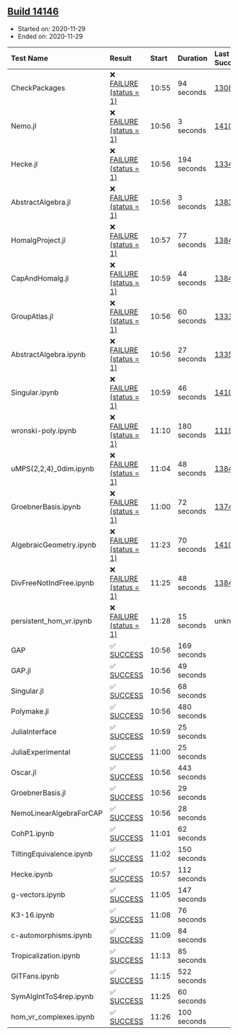 ## [Build 14146](https://oscarci.mathematik.uni-kl.de/job/oscar/14146/)

* Started on: 2020-11-29
* Ended on: 2020-11-29

| Test Name    | Result | Start | Duration | Last Success | First Failure |
|:-------------|:-------|:------|:---------|:-------------|:--------------|
| CheckPackages | ❌ [FAILURE (status = 1)](https://oscarci.mathematik.uni-kl.de/job/oscar/14146/artifact/logs/build-14146/CheckPackages.log) | 10:55 | 94 seconds | [13085](https://oscarci.mathematik.uni-kl.de/job/oscar/13085/) | [13086](https://oscarci.mathematik.uni-kl.de/job/oscar/13086/) |
| Nemo.jl | ❌ [FAILURE (status = 1)](https://oscarci.mathematik.uni-kl.de/job/oscar/14146/artifact/logs/build-14146/Nemo.jl.log) | 10:56 | 3 seconds | [14101](https://oscarci.mathematik.uni-kl.de/job/oscar/14101/) | [14102](https://oscarci.mathematik.uni-kl.de/job/oscar/14102/) |
| Hecke.jl | ❌ [FAILURE (status = 1)](https://oscarci.mathematik.uni-kl.de/job/oscar/14146/artifact/logs/build-14146/Hecke.jl.log) | 10:56 | 194 seconds | [13341](https://oscarci.mathematik.uni-kl.de/job/oscar/13341/) | [13342](https://oscarci.mathematik.uni-kl.de/job/oscar/13342/) |
| AbstractAlgebra.jl | ❌ [FAILURE (status = 1)](https://oscarci.mathematik.uni-kl.de/job/oscar/14146/artifact/logs/build-14146/AbstractAlgebra.jl.log) | 10:56 | 3 seconds | [13837](https://oscarci.mathematik.uni-kl.de/job/oscar/13837/) | [13838](https://oscarci.mathematik.uni-kl.de/job/oscar/13838/) |
| HomalgProject.jl | ❌ [FAILURE (status = 1)](https://oscarci.mathematik.uni-kl.de/job/oscar/14146/artifact/logs/build-14146/HomalgProject.jl.log) | 10:57 | 77 seconds | [13845](https://oscarci.mathematik.uni-kl.de/job/oscar/13845/) | [13846](https://oscarci.mathematik.uni-kl.de/job/oscar/13846/) |
| CapAndHomalg.jl | ❌ [FAILURE (status = 1)](https://oscarci.mathematik.uni-kl.de/job/oscar/14146/artifact/logs/build-14146/CapAndHomalg.jl.log) | 10:59 | 44 seconds | [13845](https://oscarci.mathematik.uni-kl.de/job/oscar/13845/) | [13846](https://oscarci.mathematik.uni-kl.de/job/oscar/13846/) |
| GroupAtlas.jl | ❌ [FAILURE (status = 1)](https://oscarci.mathematik.uni-kl.de/job/oscar/14146/artifact/logs/build-14146/GroupAtlas.jl.log) | 10:56 | 60 seconds | [13311](https://oscarci.mathematik.uni-kl.de/job/oscar/13311/) | [13312](https://oscarci.mathematik.uni-kl.de/job/oscar/13312/) |
| AbstractAlgebra.ipynb | ❌ [FAILURE (status = 1)](https://oscarci.mathematik.uni-kl.de/job/oscar/14146/artifact/logs/build-14146/AbstractAlgebra.ipynb.log) | 10:56 | 27 seconds | [13355](https://oscarci.mathematik.uni-kl.de/job/oscar/13355/) | [13356](https://oscarci.mathematik.uni-kl.de/job/oscar/13356/) |
| Singular.ipynb | ❌ [FAILURE (status = 1)](https://oscarci.mathematik.uni-kl.de/job/oscar/14146/artifact/logs/build-14146/Singular.ipynb.log) | 10:59 | 46 seconds | [14101](https://oscarci.mathematik.uni-kl.de/job/oscar/14101/) | [14102](https://oscarci.mathematik.uni-kl.de/job/oscar/14102/) |
| wronski-poly.ipynb | ❌ [FAILURE (status = 1)](https://oscarci.mathematik.uni-kl.de/job/oscar/14146/artifact/logs/build-14146/wronski-poly.ipynb.log) | 11:10 | 180 seconds | [11192](https://oscarci.mathematik.uni-kl.de/job/oscar/11192/) | [11193](https://oscarci.mathematik.uni-kl.de/job/oscar/11193/) |
| uMPS(2,2,4)_0dim.ipynb | ❌ [FAILURE (status = 1)](https://oscarci.mathematik.uni-kl.de/job/oscar/14146/artifact/logs/build-14146/uMPS-2-2-4-_0dim.ipynb.log) | 11:04 | 48 seconds | [13841](https://oscarci.mathematik.uni-kl.de/job/oscar/13841/) | [13842](https://oscarci.mathematik.uni-kl.de/job/oscar/13842/) |
| GroebnerBasis.ipynb | ❌ [FAILURE (status = 1)](https://oscarci.mathematik.uni-kl.de/job/oscar/14146/artifact/logs/build-14146/GroebnerBasis.ipynb.log) | 11:00 | 72 seconds | [13748](https://oscarci.mathematik.uni-kl.de/job/oscar/13748/) | [13749](https://oscarci.mathematik.uni-kl.de/job/oscar/13749/) |
| AlgebraicGeometry.ipynb | ❌ [FAILURE (status = 1)](https://oscarci.mathematik.uni-kl.de/job/oscar/14146/artifact/logs/build-14146/AlgebraicGeometry.ipynb.log) | 11:23 | 70 seconds | [14101](https://oscarci.mathematik.uni-kl.de/job/oscar/14101/) | [14102](https://oscarci.mathematik.uni-kl.de/job/oscar/14102/) |
| DivFreeNotIndFree.ipynb | ❌ [FAILURE (status = 1)](https://oscarci.mathematik.uni-kl.de/job/oscar/14146/artifact/logs/build-14146/DivFreeNotIndFree.ipynb.log) | 11:25 | 48 seconds | [13845](https://oscarci.mathematik.uni-kl.de/job/oscar/13845/) | [13846](https://oscarci.mathematik.uni-kl.de/job/oscar/13846/) |
| persistent_hom_vr.ipynb | ❌ [FAILURE (status = 1)](https://oscarci.mathematik.uni-kl.de/job/oscar/14146/artifact/logs/build-14146/persistent_hom_vr.ipynb.log) | 11:28 | 15 seconds | unknown | unknown |
| GAP | ✅ [SUCCESS](https://oscarci.mathematik.uni-kl.de/job/oscar/14146/artifact/logs/build-14146/GAP.log) | 10:56 | 169 seconds |  |  |
| GAP.jl | ✅ [SUCCESS](https://oscarci.mathematik.uni-kl.de/job/oscar/14146/artifact/logs/build-14146/GAP.jl.log) | 10:56 | 49 seconds |  |  |
| Singular.jl | ✅ [SUCCESS](https://oscarci.mathematik.uni-kl.de/job/oscar/14146/artifact/logs/build-14146/Singular.jl.log) | 10:56 | 68 seconds |  |  |
| Polymake.jl | ✅ [SUCCESS](https://oscarci.mathematik.uni-kl.de/job/oscar/14146/artifact/logs/build-14146/Polymake.jl.log) | 10:56 | 480 seconds |  |  |
| JuliaInterface | ✅ [SUCCESS](https://oscarci.mathematik.uni-kl.de/job/oscar/14146/artifact/logs/build-14146/JuliaInterface.log) | 10:59 | 25 seconds |  |  |
| JuliaExperimental | ✅ [SUCCESS](https://oscarci.mathematik.uni-kl.de/job/oscar/14146/artifact/logs/build-14146/JuliaExperimental.log) | 11:00 | 25 seconds |  |  |
| Oscar.jl | ✅ [SUCCESS](https://oscarci.mathematik.uni-kl.de/job/oscar/14146/artifact/logs/build-14146/Oscar.jl.log) | 10:56 | 443 seconds |  |  |
| GroebnerBasis.jl | ✅ [SUCCESS](https://oscarci.mathematik.uni-kl.de/job/oscar/14146/artifact/logs/build-14146/GroebnerBasis.jl.log) | 10:56 | 29 seconds |  |  |
| NemoLinearAlgebraForCAP | ✅ [SUCCESS](https://oscarci.mathematik.uni-kl.de/job/oscar/14146/artifact/logs/build-14146/NemoLinearAlgebraForCAP.log) | 10:56 | 28 seconds |  |  |
| CohP1.ipynb | ✅ [SUCCESS](https://oscarci.mathematik.uni-kl.de/job/oscar/14146/artifact/logs/build-14146/CohP1.ipynb.log) | 11:01 | 62 seconds |  |  |
| TiltingEquivalence.ipynb | ✅ [SUCCESS](https://oscarci.mathematik.uni-kl.de/job/oscar/14146/artifact/logs/build-14146/TiltingEquivalence.ipynb.log) | 11:02 | 150 seconds |  |  |
| Hecke.ipynb | ✅ [SUCCESS](https://oscarci.mathematik.uni-kl.de/job/oscar/14146/artifact/logs/build-14146/Hecke.ipynb.log) | 10:57 | 112 seconds |  |  |
| g-vectors.ipynb | ✅ [SUCCESS](https://oscarci.mathematik.uni-kl.de/job/oscar/14146/artifact/logs/build-14146/g-vectors.ipynb.log) | 11:05 | 147 seconds |  |  |
| K3-16.ipynb | ✅ [SUCCESS](https://oscarci.mathematik.uni-kl.de/job/oscar/14146/artifact/logs/build-14146/K3-16.ipynb.log) | 11:08 | 76 seconds |  |  |
| c-automorphisms.ipynb | ✅ [SUCCESS](https://oscarci.mathematik.uni-kl.de/job/oscar/14146/artifact/logs/build-14146/c-automorphisms.ipynb.log) | 11:09 | 84 seconds |  |  |
| Tropicalization.ipynb | ✅ [SUCCESS](https://oscarci.mathematik.uni-kl.de/job/oscar/14146/artifact/logs/build-14146/Tropicalization.ipynb.log) | 11:13 | 85 seconds |  |  |
| GITFans.ipynb | ✅ [SUCCESS](https://oscarci.mathematik.uni-kl.de/job/oscar/14146/artifact/logs/build-14146/GITFans.ipynb.log) | 11:15 | 522 seconds |  |  |
| SymAlgIntToS4rep.ipynb | ✅ [SUCCESS](https://oscarci.mathematik.uni-kl.de/job/oscar/14146/artifact/logs/build-14146/SymAlgIntToS4rep.ipynb.log) | 11:25 | 60 seconds |  |  |
| hom_vr_complexes.ipynb | ✅ [SUCCESS](https://oscarci.mathematik.uni-kl.de/job/oscar/14146/artifact/logs/build-14146/hom_vr_complexes.ipynb.log) | 11:26 | 100 seconds |  |  |
